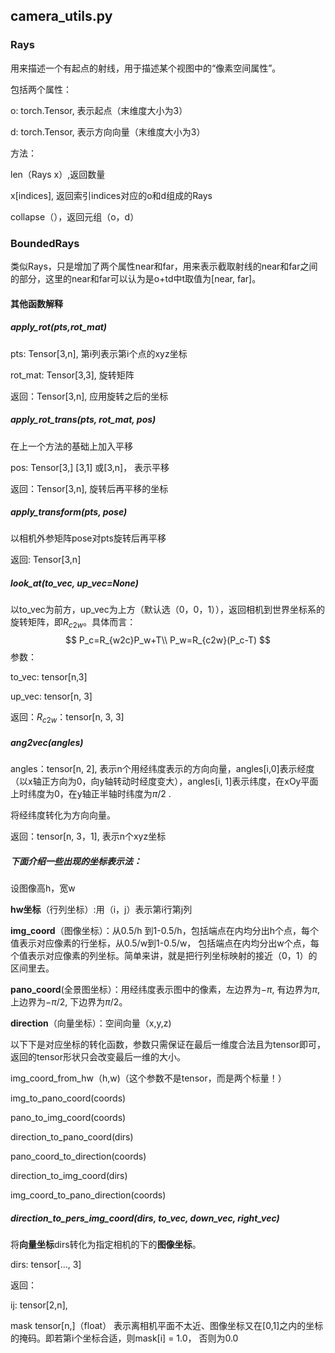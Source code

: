 ## camera_utils.py

### Rays

用来描述一个有起点的射线，用于描述某个视图中的“像素空间属性”。

包括两个属性：

o: torch.Tensor, 表示起点（末维度大小为3）

d: torch.Tensor, 表示方向向量（末维度大小为3）

方法：

len（Rays x）,返回数量

x[indices], 返回索引indices对应的o和d组成的Rays

collapse（），返回元组（o，d）

### BoundedRays

类似Rays，只是增加了两个属性near和far，用来表示截取射线的near和far之间的部分，这里的near和far可以认为是o+td中t取值为[near, far]。

#### 其他函数解释

##### apply_rot(pts,rot_mat)

pts: Tensor[3,n], 第i列表示第i个点的xyz坐标

rot_mat: Tensor[3,3], 旋转矩阵

返回：Tensor[3,n], 应用旋转之后的坐标

##### apply_rot_trans(pts, rot_mat, pos)

在上一个方法的基础上加入平移

pos: Tensor[3,] [3,1] 或[3,n]， 表示平移

返回：Tensor[3,n], 旋转后再平移的坐标

##### apply_transform(pts, pose)

以相机外参矩阵pose对pts旋转后再平移

返回: Tensor[3,n]

##### look_at(to_vec, up_vec=None)

以to_vec为前方，up_vec为上方（默认选（0，0，1）），返回相机到世界坐标系的旋转矩阵，即$R_{c2w}$。具体而言：
$$
P_c=R_{w2c}P_w+T\\
P_w=R_{c2w}(P_c-T)
$$
参数：

to_vec: tensor[n,3]

up_vec: tensor[n, 3]

返回：$R_{c2w}$：tensor[n, 3, 3]

##### ang2vec(angles)

angles：tensor[n, 2], 表示n个用经纬度表示的方向向量，angles[i,0]表示经度（以x轴正方向为0，向y轴转动时经度变大），angles[i, 1]表示纬度，在xOy平面上时纬度为0，在y轴正半轴时纬度为$\pi/2$ .

将经纬度转化为方向向量。

返回：tensor[n, 3，1], 表示n个xyz坐标



##### 下面介绍一些出现的坐标表示法：

设图像高h，宽w

**hw坐标**（行列坐标）:用（i，j）表示第i行第j列

**img_coord**（图像坐标）：从0.5/h 到1-0.5/h，包括端点在内均分出h个点，每个值表示对应像素的行坐标，从0.5/w到1-0.5/w， 包括端点在内均分出w个点，每个值表示对应像素的列坐标。简单来讲，就是把行列坐标映射的接近（0，1）的区间里去。

**pano_coord**(全景图坐标）：用经纬度表示图中的像素，左边界为$-\pi$, 有边界为$\pi$, 上边界为$-\pi/2$, 下边界为$\pi/2$。

**direction**（向量坐标）：空间向量（x,y,z)

以下下是对应坐标的转化函数，参数只需保证在最后一维度合法且为tensor即可，返回的tensor形状只会改变最后一维的大小。

img_coord_from_hw（h,w)（这个参数不是tensor，而是两个标量！）

img_to_pano_coord(coords)

pano_to_img_coord(coords)

direction_to_pano_coord(dirs)

pano_coord_to_direction(coords)

direction_to_img_coord(dirs)

img_coord_to_pano_direction(coords)



##### direction_to_pers_img_coord(dirs, to_vec, down_vec, right_vec)

将**向量坐标**dirs转化为指定相机的下的**图像坐标**。

dirs: tensor[..., 3]

返回：

ij: tensor[2,n],

mask tensor[n,]（float） 表示离相机平面不太近、图像坐标又在[0,1]之内的坐标的掩码。即若第i个坐标合适，则mask[i] = 1.0， 否则为0.0



